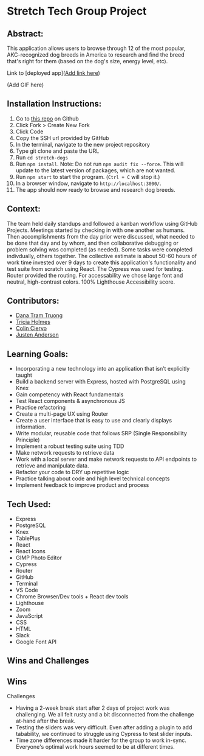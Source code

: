 # Stretch Tech Group Project
## Abstract:
This application allows users to browse through 12 of the most popular, AKC-recognized dog breeds in America to research and find the breed that's right for them (based on the dog's size, energy level, etc). 

Link to [deployed app]([Add link here](https://pawfect-match.vercel.app/))

(Add GIF here)

## Installation Instructions:
1. Go to [this repo](https://github.com/Mrcolin99/stretch-dogs) on Github
2. Click Fork > Create New Fork
3. Click Code
4. Copy the SSH url provided by GitHub
5. In the terminal, navigate to the new project repository
6. Type git clone and paste the URL
7. Run `cd stretch-dogs`
8. Run `npm install`. Note: Do not run `npm audit fix --force`. This will update to the latest version of packages, which are not wanted. 
9. Run `npm start` to start the program. (`Ctrl + C` will stop it.)
10. In a browser window, navigate to `http://localhost:3000/`.
11. The app should now ready to browse and research dog breeds.  

## Context:
The team held daily standups and followed a kanban workflow using GitHub Projects. Meetings started by checking in with one another as humans. Then accomplishments from the day prior were discussed, what needed to be done that day and by whom, and then collaborative debugging or problem solving was completed (as needed). Some tasks were completed indivdually, others together. The collective estimate is about 50-60 hours of work time invested over 9 days to create this application's functionality and test suite from scratch using React. The Cypress was used for testing. Router provided the routing.
For accessability we chose large font and neutral, high-contrast colors. 100% Lighthouse Accessibility score.

## Contributors:
- [Dana Tram Truong](https://github.com/tramtram1130)
- [Tricia Holmes](https://github.com/tricia-holmes)
- [Colin Ciervo](https://github.com/Mrcolin99)
- [Justen Anderson](https://github.com/justenanderson-commits)

## Learning Goals:
- Incorporating a new technology into an application that isn’t explicitly taught
- Build a backend server with Express, hosted with PostgreSQL using Knex
- Gain competency with React fundamentals
- Test React components & asynchronous JS
- Practice refactoring
- Create a multi-page UX using Router
- Create a user interface that is easy to use and clearly displays information.
- Write modular, reusable code that follows SRP (Single Responsibility Principle)
- Implement a robust testing suite using TDD
- Make network requests to retrieve data
- Work with a local server and make network requests to API endpoints to retrieve and manipulate data.
- Refactor your code to DRY up repetitive logic
- Practice talking about code and high level technical concepts
- Implement feedback to improve product and process

## Tech Used:
- Express
- PostgreSQL
- Knex
- TablePlus
- React
- React Icons
- GIMP Photo Editor
- Cypress
- Router
- GitHub
- Terminal
- VS Code
- Chrome Browser/Dev tools + React dev tools
- Lighthouse
- Zoom
- JavaScript
- CSS
- HTML
- Slack
- Google Font API

## Wins and Challenges
Wins
- 

Challenges
- Having a 2-week break start after 2 days of project work was challenging. We all felt rusty and a bit disconnected from the challenge at-hand after the break.
- Testing the sliders was very difficult. Even after adding a plugin to add tabability, we continued to struggle using Cypress to test slider inputs.
- Time zone differences made it harder for the group to work in-sync. Everyone's optimal work hours seemed to be at different times. 

